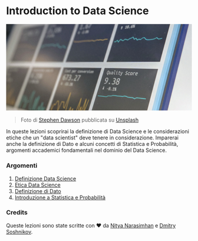 # Introduction to Data Science

![dati in azione](../images/data.jpg)
> Foto di <a href="https://unsplash.com/@dawson2406?utm_source=unsplash&utm_medium=referral&utm_content=creditCopyText">Stephen Dawson</a> pubblicata su <a href="https://unsplash.com/s/photos/data?utm_source=unsplash&utm_medium=referral&utm_content=creditCopyText">Unsplash</a>

In queste lezioni scoprirai la definizione di Data Science e le considerazioni etiche
che un "data scientist" deve tenere in considerazione. Imparerai anche la definizione di Dato e alcuni concetti di Statistica e Probabilità, argomenti accademici fondamentali nel dominio del Data Science.

### Argomenti

1. [Definizione Data Science](01-defining-data-science/README.md)
2. [Etica Data Science](02-ethics/README.md)
3. [Definizione di Dato](03-defining-data/README.md)
4. [Introduzione a Statistica e Probabilità](04-stats-and-probability/README.md)

### Credits

Queste lezioni sono state scritte con ❤️ da [Nitya Narasimhan](https://twitter.com/nitya) e [Dmitry Soshnikov](https://twitter.com/shwars).
